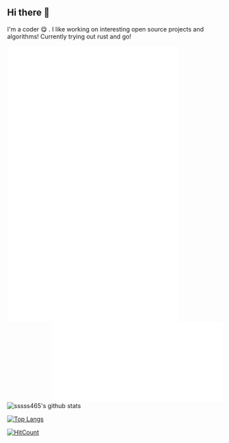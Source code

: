## Hi there 👋

I'm a coder 😋 . I like working on interesting open source projects and algorithms! Currently trying out rust and go!

<img align="left" width="400" alt="🍋" src="https://github.com/sssss465/sssss465/blob/master/metrics.svg">
<img align="right" width="400" alt="🍋" src="https://github.com/sssss465/sssss465/blob/master/metrics.languages.svg">

![sssss465's github stats](https://github-readme-stats.vercel.app/api?username=sssss465&show_icons=true&title_color=fff&icon_color=79ff97&theme=dracula)

[![Top Langs](https://github-readme-stats.vercel.app/api/top-langs/?username=sssss465&layout=compact&theme=dracula)](https://github.com/anuraghazra/github-readme-stats)

[![HitCount](http://hits.dwyl.com/sssss465.svg)](http://hits.dwyl.com/sssss465)
<!--
**sssss465/sssss465** is a ✨ _special_ ✨ repository because its `README.md` (this file) appears on your GitHub profile.

Here are some ideas to get you started:

- 🔭 I’m currently working on ...
- 🌱 I’m currently learning ...
- 👯 I’m looking to collaborate on ...
- 🤔 I’m looking for help with ...
- 💬 Ask me about ...
- 📫 How to reach me: ...
- 😄 Pronouns: ...
- ⚡ Fun fact: ...
-->
